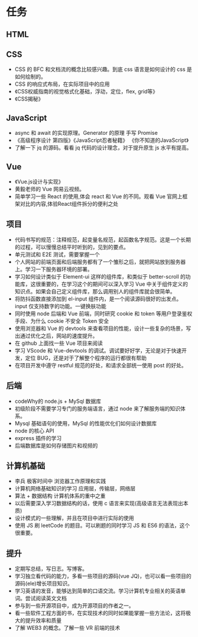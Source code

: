 <!--
 * @Author: x09898 coder_xujie@163.com
 * @Date: 2022-05-09 20:54:40
 * @LastEditors: xujie 1607526161@qq.com
 * @LastEditTime: 2023-01-31 21:44:58
 * @FilePath: \HTML-CSS-Javascript-\待解决的知识点\稍后的学习要务.md
 * @Description: 长久的学习任务安排
-->
# 任务

## HTML

## CSS

* CSS 的 BFC 和文档流的概念比较感兴趣。到底 css 语言是如何设计的 css 是如何绘制的。
* CSS 的响应式布局，在实际项目中的应用
* 《CSS权威指南的视觉格式化基础，浮动，定位，flex, grid等》
* 《CSS揭秘》

## JavaScript

* async 和 await 的实现原理。Generator 的原理 手写 Promise
* 《高级程序设计 第四版》《JavaScript忍者秘籍》 《你不知道的JavaScript》
* 了解一下 jq 的源码。看看 jq 代码的设计理念，对于提升原生 js 水平有提高。

## Vue

* 《Vue.js设计与实现》
* 黄毅老师的 Vue 网易云视频。
* 简单学习一些 React 的使用,体会 react 和 Vue 的不同。观看 Vue 官网上框架对比的内容,体验React组件拆分的便利之处

## 项目

* 代码书写的规范：注释规范，起变量名规范，起函数名字规范。这是一个长期的过程，可以慢慢总结平时听到的，见到的要点。
* 单元测试和 E2E 测试，需要掌握一个
* 个人网站的前端页面和后端服务都有了一个雏形之后，就把网站放到服务器上。学习一下服务器环境的部署。
* 学习如何设计类似于 Element-ui 这样的组件库，和类似于 better-scroll 的功能库，这很重要的，在学习这个的期间可以深入学习 Vue 中关于组件定义的知识点。如果会自己定义组件库，那么调用别人的组件库就会很简单。
* 将防抖函数直接添加到 el-input 组件内，是一个阅读源码很好的出发点。input 仅支持数字的功能。一键换肤功能
* 同时使用 node 后端和 Vue 前端，同时研究 cookie 和 token 等用户登录鉴权手段、为什么 cookie 不安全 Token 安全
* 使用浏览器和 Vue 的 devtools 来查看项目的性能，设计一些复杂的场景，写出通过优化之后，网站的速度提升。
* 在 github 上面找一些 Vue 项目来阅读
* 学习 VScode 和 Vue-devtools 的调试。调试要好好学，无论是对于快速开发，定位 BUG，还是对于了解整个程序的运行都很有帮助
* 在项目开发中遵守 restful 规范的好处，和请求全部统一使用 post 的好处。

## 后端

* codeWhy的 node.js + MySql 数据库
* 初级阶段不需要学习专门的服务端语言，通过 node 来了解服务端的知识体系。
* Mysql 基础语句的使用，MySql 的性能优化们如何设计数据库
* node 的核心 API
* express 插件的学习
* 后端数据库是如何存储图片和视频的

## 计算机基础

* 李兵 极客时间中 浏览器工作原理和实践
* 计算机网络基础知识的学习 应用层，传输层，网络层
* 算法 + 数据结构 计算机体系的重中之重
* 以后需要深入学习数据结构的话，使用 c 语言来实现(高级语言无法表现出本质)
* 设计模式的一些理解，并且在项目中进行实际的使用
* 使用 JS 刷 leetCode 的题目。可以刷题的同时学习 JS 和 ES6 的语法，这个很重要。

## 提升

* 定期写总结，写日志。写博客。
* 学习独立看代码的能力，多看一些项目的源码(vue JQ)，也可以看一些项目的源码(ele)增长项目知识。
* 学习英语的发音，能够达到简单的口语交流。学习计算机专业相关的英语单词。尝试阅读英文文档
* 参与到一些开源项目中，成为开源项目的作者之一。
* 看一些软件工程方面的书，在实现技术的同时如果能掌握一些方法论，这将极大的提升效率和质量
* 了解 WEB3 的概念。了解一些 VR 前端的技术
